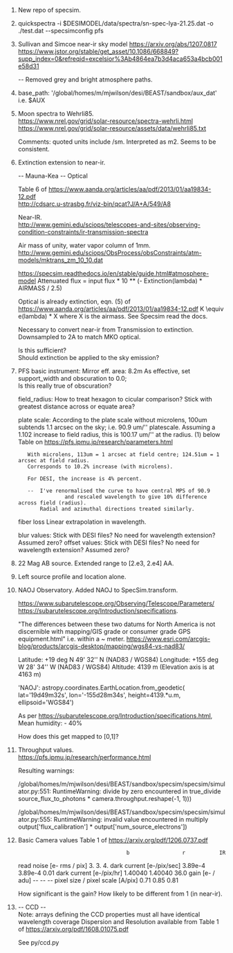 1.  New repo of specsim.

2.  quickspectra -i $DESIMODEL/data/spectra/sn-spec-lya-21.25.dat -o ./test.dat --specsimconfig pfs

3.  Sullivan and Simcoe near-ir sky model
    https://arxiv.org/abs/1207.0817
    https://www.jstor.org/stable/get_asset/10.1086/668849?supp_index=0&refreqid=excelsior%3Ab4864ea7b3d4aca653a4bcb001e58d31

    --  Removed grey and bright atmosphere paths. 

4.  base_path: '/global/homes/m/mjwilson/desi/BEAST/sandbox/aux_dat' i.e. $AUX

5.  Moon spectra to Wehrli85.  
    https://www.nrel.gov/grid/solar-resource/spectra-wehrli.html
    https://www.nrel.gov/grid/solar-resource/assets/data/wehrli85.txt

    Comments: quoted units include /sm.  Interpreted as m2. Seems to be consistent. 

6.  Extinction extension to near-ir.

    -- Mauna-Kea --
    Optical 

    Table 6 of https://www.aanda.org/articles/aa/pdf/2013/01/aa19834-12.pdf    
    http://cdsarc.u-strasbg.fr/viz-bin/qcat?J/A+A/549/A8
        
    Near-IR.  
    http://www.gemini.edu/sciops/telescopes-and-sites/observing-condition-constraints/ir-transmission-spectra

    Air mass of unity, water vapor column of 1mm. 
    http://www.gemini.edu/sciops/ObsProcess/obsConstraints/atm-models/mktrans_zm_10_10.dat

    https://specsim.readthedocs.io/en/stable/guide.html#atmosphere-model
    Attenuated flux = input flux * 10 ** (- Extinction(lambda) * AIRMASS / 2.5)

    Optical is already extinction, eqn. (5) of https://www.aanda.org/articles/aa/pdf/2013/01/aa19834-12.pdf
    K \equiv e(lambda) * X  where X is the airmass.  See Specsim read the docs. 

  
    Necessary to convert near-ir from Transmission to extinction.  
    Downsampled to 2A to match MKO optical.

    Is this sufficient?    
    Should extinction be applied to the sky emission?

7.  PFS basic instrument:
        Mirror eff. area: 8.2m
    	As effective, set support_width and obscuration to 0.0;  
    	Is this really true of obscuration?

    field_radius:  How to treat hexagon to cicular comparison?  Stick with greatest distance across or equate
                   area?

    plate scale:   According to the plate scale without microlens, 100um subtends 1.1 arcsec on the sky; i.e. 90.9 um/'' platescale.
    	  	   Assuming a 1.102 increase to field radius, this is 100.17 um/'' at the radius. 
    	           (1) below Table on https://pfs.ipmu.jp/research/parameters.html

		   With microlens, 113um = 1 arcsec at field centre; 124.51um = 1 arcsec at field radius.
		   Corresponds to 10.2% increase (with microlens).
		   
  		   For DESI, the increase is 4% percent. 

		   --  I've renormalised the curve to have central MPS of 90.9 
                       and rescaled wavelength to give 10% difference across field (radius).
		       Radial and azimuthal directions treated similarly. 
 
    fiber loss     Linear extrapolation in wavelength. 
    
    blur values:   Stick with DESI files?  No need for wavelength extension?  Assumed zero? 
    offset values: Stick with DESI files?  No need for wavelength extension?  Assumed zero?

8.  22 Mag AB source.
    Extended range to [2.e3, 2.e4] AA.

9.  Left source profile and location alone.

10. NAOJ Observatory. 
    Added NAOJ to SpecSim.transform. 

    https://www.subarutelescope.org/Observing/Telescope/Parameters/
    https://subarutelescope.org/Introduction/specifications.

    "The differences between these two datums for North America is not discernible with mapping/GIS grade or consumer grade GPS equipment.html"
    i.e. within a ~ meter.
    https://www.esri.com/arcgis-blog/products/arcgis-desktop/mapping/wgs84-vs-nad83/
    
    Latitude: +19 deg N  49' 32'' N (NAD83 / WGS84)
    Longitude: +155 deg W 28' 34'' W (NAD83 / WGS84)
    Altitude: 4139 m (Elevation axis is at 4163 m)

    'NAOJ': astropy.coordinates.EarthLocation.from_geodetic(
    lat='19d49m32s', lon='-155d28m34s', height=4139.*u.m, ellipsoid='WGS84')

    As per https://subarutelescope.org/Introduction/specifications.html, 
    Mean humidity: - 40%

    How does this get mapped to [0,1]?

11. Throughput values.    
    https://pfs.ipmu.jp/research/performance.html

    Resulting warnings:

    /global/homes/m/mjwilson/desi/BEAST/sandbox/specsim/specsim/simulator.py:551: RuntimeWarning: divide by zero encountered in true_divide
    source_flux_to_photons * camera.throughput.reshape(-1, 1)))

    /global/homes/m/mjwilson/desi/BEAST/sandbox/specsim/specsim/simulator.py:555: RuntimeWarning: invalid value encountered in multiply
    output['flux_calibration'] * output['num_source_electrons'])

12.  Basic Camera values
     Table 1 of https://arxiv.org/pdf/1206.0737.pdf
     
                                            b                 r           IR            
     read noise [e- rms / pix]              3.                3.          4.
     dark current [e-/pix/sec]            3.89e-4           3.89e-4       0.01
     dark current [e-/pix/hr]	          1.40040           1.40040       36.0
     gain [e- / adu]                        --                --          -- 
     pixel size / pixel scale [A/pix]       0.71              0.85        0.81

     How significant is the gain?  How likely to be different from 1 (in near-ir).

13.  -- CCD --      
     Note:  arrays defining the CCD properties must all have identical wavelength coverage
     Dispersion and Resolution available from Table 1 of https://arxiv.org/pdf/1608.01075.pdf

     See py/ccd.py

